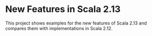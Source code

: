 # New Features in Scala 2.13
  
This project shows examples for the new features of Scala 2.13
and compares them with implementations in Scala 2.12.

